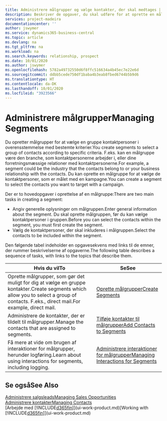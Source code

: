 ```yaml
---
title: Administrere målgrupper og vælge kontakter, der skal medtages | Microsoft Docs
description: Beskriver de opgaver, du skal udføre for at oprette en målgruppe og vælge en gruppe kontaktpersoner ud fra bestemte kriterier, f.eks. kontaktpersoner i en bestemt branche, du vil målrette din henvendelse til.
services: project-madeira
documentationcenter: ''
author: jswymer
ms.service: dynamics365-business-central
ms.topic: article
ms.devlang: na
ms.tgt_pltfrm: na
ms.workload: na
ms.search.keywords: relationship, prospect
ms.date: 10/01/2020
ms.author: jswymer
ms.openlocfilehash: 5782a49732550d6f8ffc516634a4b45ec7e22e6d
ms.sourcegitcommit: ddbb5cede750df1baba4b3eab8fbed6744b5b9d6
ms.translationtype: HT
ms.contentlocale: da-DK
ms.lasthandoff: 10/01/2020
ms.locfileid: "3923566"
---
```

# <a name="managing-segments"></a><span data-ttu-id="7b378-103">Administrere målgrupper</span><span class="sxs-lookup"><span data-stu-id="7b378-103">Managing Segments</span></span>
<span data-ttu-id="7b378-104">Du opretter målgrupper for at vælge en gruppe kontaktpersoner i overensstemmelse med bestemte kriterier.</span><span class="sxs-lookup"><span data-stu-id="7b378-104">You create segments to select a group of contacts according to specific criteria.</span></span> <span data-ttu-id="7b378-105">F.eks. kan en målgruppe være den branche, som kontaktpersonerne arbejder i, eller dine forretningsmæssige relationer med kontaktpersonerne.</span><span class="sxs-lookup"><span data-stu-id="7b378-105">For example, a segment could be the industry that the contacts belong to or your business relationship with the contacts.</span></span> <span data-ttu-id="7b378-106">Du kan oprette en målgruppe for at vælge de kontaktpersoner, som er målet med en kampagne.</span><span class="sxs-lookup"><span data-stu-id="7b378-106">You can create a segment to select the contacts you want to target with a campaign.</span></span>

<span data-ttu-id="7b378-107">Der er to hovedopgaver i oprettelse af en målgruppe:</span><span class="sxs-lookup"><span data-stu-id="7b378-107">There are two main tasks in creating a segment:</span></span>

* <span data-ttu-id="7b378-108">Angiv generelle oplysninger om målgruppen.</span><span class="sxs-lookup"><span data-stu-id="7b378-108">Enter general information about the segment.</span></span> <span data-ttu-id="7b378-109">Du skal oprette målgruppen, før du kan vælge kontaktpersoner i gruppen.</span><span class="sxs-lookup"><span data-stu-id="7b378-109">Before you can select the contacts within the segment, you must first create the segment.</span></span>
* <span data-ttu-id="7b378-110">Vælg de kontaktpersoner, der skal inkluderes i målgruppen.</span><span class="sxs-lookup"><span data-stu-id="7b378-110">Select the contacts to be included within the segment.</span></span>

<span data-ttu-id="7b378-111">Den følgende tabel indeholder en opgavesekvens med links til de emner, der rummer beskrivelserne af opgaverne.</span><span class="sxs-lookup"><span data-stu-id="7b378-111">The following table describes a sequence of tasks, with links to the topics that describe them.</span></span>

| <span data-ttu-id="7b378-112">Hvis du vil</span><span class="sxs-lookup"><span data-stu-id="7b378-112">To</span></span> | <span data-ttu-id="7b378-113">Se</span><span class="sxs-lookup"><span data-stu-id="7b378-113">See</span></span> |
| --- | --- |
| <span data-ttu-id="7b378-114">Oprette målgrupper, som gør det muligt for dig at vælge en gruppe kontakter.</span><span class="sxs-lookup"><span data-stu-id="7b378-114">Create segments which allow you to select a group of contacts.</span></span> <span data-ttu-id="7b378-115">F.eks., direct mail.</span><span class="sxs-lookup"><span data-stu-id="7b378-115">For example, direct mail.</span></span> |[<span data-ttu-id="7b378-116">Oprette målgrupper</span><span class="sxs-lookup"><span data-stu-id="7b378-116">Create Segments</span></span>](marketing-how-create-segment.md) |
| <span data-ttu-id="7b378-117">Administrere de kontakter, der er tildelt til målgrupper.</span><span class="sxs-lookup"><span data-stu-id="7b378-117">Manage the contacts that are assigned to segments.</span></span> |[<span data-ttu-id="7b378-118">Tilføje kontakter til målgrupper</span><span class="sxs-lookup"><span data-stu-id="7b378-118">Add Contacts to Segments</span></span>](marketing-add-contact-segment.md) |
| <span data-ttu-id="7b378-119">Få mere at vide om brugen af interaktioner for målgrupper, herunder logføring.</span><span class="sxs-lookup"><span data-stu-id="7b378-119">Learn about using interactions for segments, including logging.</span></span> |[<span data-ttu-id="7b378-120">Administrere interaktioner for målgrupper</span><span class="sxs-lookup"><span data-stu-id="7b378-120">Managing Interactions for Segments</span></span>](marketing-interaction-segments.md) |

## <a name="see-also"></a><span data-ttu-id="7b378-121">Se også</span><span class="sxs-lookup"><span data-stu-id="7b378-121">See Also</span></span>
[<span data-ttu-id="7b378-122">Administrere salgsleads</span><span class="sxs-lookup"><span data-stu-id="7b378-122">Managing Sales Opportunities</span></span>](marketing-manage-sales-opportunities.md)  
[<span data-ttu-id="7b378-123">Administrere kontakter</span><span class="sxs-lookup"><span data-stu-id="7b378-123">Managing Contacts</span></span>](marketing-contacts.md)  
<span data-ttu-id="7b378-124">[Arbejde med [!INCLUDE[d365fin](includes/d365fin_md.md)]](ui-work-product.md)</span><span class="sxs-lookup"><span data-stu-id="7b378-124">[Working with [!INCLUDE[d365fin](includes/d365fin_md.md)]](ui-work-product.md)</span></span>
